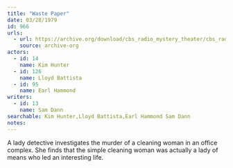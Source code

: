 ```yaml
---
title: "Waste Paper"
date: 03/28/1979
id: 966
urls: 
  - url: https://archive.org/download/cbs_radio_mystery_theater/cbs_radio_mystery_theater-0951-1000.zip/cbs_radio_mystery_theater-0951-1000%2Fcbsrmt_0966_waste_paper.mp3
    source: archive-org
actors:  
  - id: 14
    name: Kim Hunter  
  - id: 126
    name: Lloyd Battista  
  - id: 95
    name: Earl Hammond
writers:  
  - id: 13
    name: Sam Dann
searchable: Kim Hunter,Lloyd Battista,Earl Hammond Sam Dann
notes:  
---
```

A lady detective investigates the murder of a cleaning woman in an office complex. She finds that the simple cleaning woman was actually a lady of means who led an interesting life.